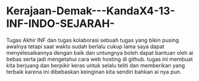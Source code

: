 # Kerajaan-Demak---KandaX4-13-INF-INDO-SEJARAH-
Tugas Akhir INF dan tugas kolaborasi
sebuah tugas yang bikin pusing awalnya tetapi saat waktu sudah berlalu cukup lama saya dapat menyelesaikannya dengan baik dan untungnya boleh dapat bantuan oleh ai bebas serta jadi mengetahui cara web hosting di github.
tugas ini membuat kita berjuang dan berpikir keras untuk selalu teliti dan memberikan yang terbaik karena ini dibebaskan keinginan kita sendiri bahkan ai nya pun.
